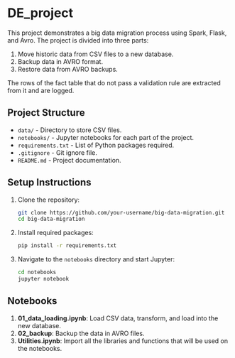 # DE_project

This project demonstrates a big data migration process using Spark, Flask, and Avro. The project is divided into three parts:

1. Move historic data from CSV files to a new database.
2. Backup data in AVRO format.
3. Restore data from AVRO backups.

The rows of the fact table that do not pass a validation rule are extracted from it and are logged.
## Project Structure

- `data/` - Directory to store CSV files.
- `notebooks/` - Jupyter notebooks for each part of the project.
- `requirements.txt` - List of Python packages required.
- `.gitignore` - Git ignore file.
- `README.md` - Project documentation.

## Setup Instructions

1. Clone the repository:
    ```bash
    git clone https://github.com/your-username/big-data-migration.git
    cd big-data-migration
    ```

2. Install required packages:
    ```bash
    pip install -r requirements.txt
    ```

3. Navigate to the `notebooks` directory and start Jupyter:
    ```bash
    cd notebooks
    jupyter notebook
    ```

## Notebooks

1. **01_data_loading.ipynb**: Load CSV data, transform, and load into the new database.
2. **02_backup**: Backup the data in AVRO files.
3. **Utilities.ipynb**: Import all the libraries and functions that will be used on the notebooks.

